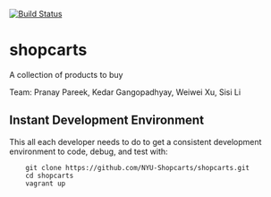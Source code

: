 [![Build Status](https://travis-ci.org/NYU-Shopcarts/shopcarts.svg?branch=master)](https://travis-ci.org/NYU-Shopcarts/shopcarts)

# shopcarts
A collection of products to buy

Team: Pranay Pareek, Kedar Gangopadhyay, Weiwei Xu, Sisi Li



## Instant Development Environment

This all each developer needs to do to get a consistent development environment to code, debug, and test with:

```shell
    git clone https://github.com/NYU-Shopcarts/shopcarts.git
    cd shopcarts
    vagrant up
```

